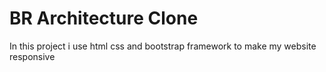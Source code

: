 # BR Architecture Clone
 In this project i use html css and bootstrap framework to make my website responsive 
